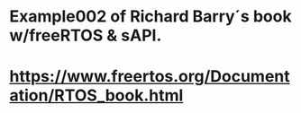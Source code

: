 ﻿# Example002 of  Richard Barry´s book w/freeRTOS & sAPI.
#
# https://www.freertos.org/Documentation/RTOS_book.html 

